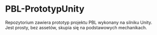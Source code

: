 # PBL-PrototypUnity
Repozytorium zawiera prototyp projektu PBL wykonany na silniku Unity. Jest prosty, bez assetów, skupia się na podstawowych mechanikach.
